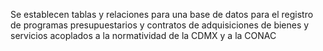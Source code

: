Se establecen tablas y relaciones para una base de datos para el registro de programas presupuestarios y contratos de adquisiciones de bienes y servicios
acoplados a la normatividad de la CDMX y a la CONAC
